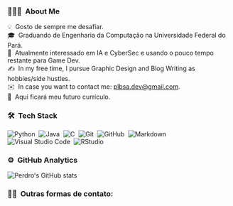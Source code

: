 <!-- ## 👋 &nbsp;Sou Pedro! | I'm Pedro! | Je suis Pedro! -->

### 👨🏻‍💻 &nbsp;About Me

💡 &nbsp;Gosto de sempre me desafiar.\
🎓 &nbsp;Graduando de Engenharia da Computação na Universidade Federal do Pará.\
🌱 &nbsp;Atualmente interessado em IA e CyberSec e usando o pouco tempo restante para Game Dev.\
✍️ &nbsp;In my free time, I pursue Graphic Design and Blog Writing as hobbies/side hustles.\
✉️ &nbsp;In case you want to contact me: plbsa.dev@gmail.com.\
📄 &nbsp;Aqui ficará meu futuro currículo.

### 🛠 &nbsp;Tech Stack

![Python](https://img.shields.io/badge/-Python-05122A?style=flat&logo=python)&nbsp;
![Java](https://img.shields.io/badge/-Java-05122A?style=flat&logo=Java&logoColor=FFA518)&nbsp;
![C](https://img.shields.io/badge/-C-05122A?style=flat&logo=C&logoColor=A8B9CC)&nbsp;
![Git](https://img.shields.io/badge/-Git-05122A?style=flat&logo=git)&nbsp;
![GitHub](https://img.shields.io/badge/-GitHub-05122A?style=flat&logo=github)&nbsp;
![Markdown](https://img.shields.io/badge/-Markdown-05122A?style=flat&logo=markdown)\
![Visual Studio Code](https://img.shields.io/badge/-Visual%20Studio%20Code-05122A?style=flat&logo=visual-studio-code&logoColor=007ACC)&nbsp;
![RStudio](https://img.shields.io/badge/-RStudio-05122A?style=flat&logo=rstudio)&nbsp;

### ⚙️ &nbsp;GitHub Analytics
![Perdro's GitHub stats](https://github-readme-stats.vercel.app/api?username=perdroluvas&theme=catppuccin_mocha&show_icons=true)
### 🤝🏻 &nbsp;Outras formas de contato:
